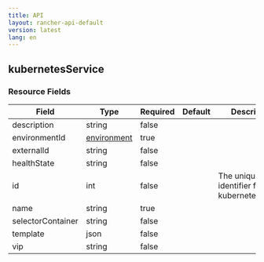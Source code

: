 ```yaml
---
title: API
layout: rancher-api-default
version: latest
lang: en
---
```


## kubernetesService





### Resource Fields

Field | Type | Required | Default | Description
---|---|---|---|---
description | string | false |  | 
environmentId | [environment]({{site.baseurl}}/rancher/{{page.version}}/{{page.lang}}/api/api-resources/environment/) | true |  | 
externalId | string | false |  | 
healthState | string | false |  | 
id | int | false |  | The unique identifier for the kubernetesService
name | string | true |  | 
selectorContainer | string | false |  | 
template | json | false |  | 
vip | string | false |  | 

